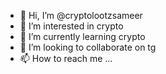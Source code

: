 - 👋 Hi, I’m @cryptolootzsameer
- 👀 I’m interested in crypto
- 🌱 I’m currently learning crypto 
- 💞️ I’m looking to collaborate on tg
- 📫 How to reach me ...

<!---
cryptolootzsameer/cryptolootzsameer is a ✨ special ✨ repository because its `README.md` (this file) appears on your GitHub profile.
You can click the Preview link to take a look at your changes.
--->
